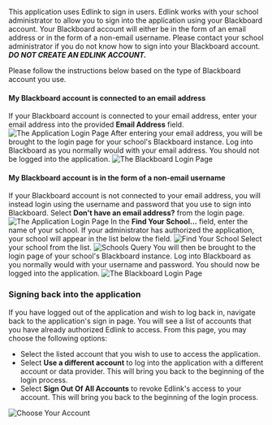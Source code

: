 This application uses Edlink to sign in users. Edlink works with your school administrator to allow you to sign into the application using your Blackboard account. Your Blackboard account will either be in the form of an email address or in the form of a non-email username. Please contact your school administrator if you do not know how to sign into your Blackboard account. ***DO NOT CREATE AN EDLINK ACCOUNT.***

Please follow the instructions below based on the type of Blackboard account you use.

#### My Blackboard account is connected to an email address
If your Blackboard account is connected to your email address, enter your email address into the provided **Email Address** field.
<img class="block" src="https://edlink.github.io/docs/media/dashboard/school/log-in-screen.jpg" alt="The Application Login Page" />
After entering your email address, you will be brought to the login page for your school's Blackboard instance. Log into Blackboard as you normally would with your email address. You should not be logged into the application.
<img class="block" src="https://edlink.github.io/docs/media/dashboard/school/blackboard-login.jpg" alt="The Blackboard Login Page" />

#### My Blackboard account is in the form of a non-email username
If your Blackboard account is not connected to your email address, you will instead login using the username and password that you use to sign into Blackboard. Select **Don't have an email address?** from the login page.
<img class="block" src="https://edlink.github.io/docs/media/dashboard/school/log-in-screen.jpg" alt="The Application Login Page" />
In the **Find Your School...** field, enter the name of your school. If your administrator has authorized the application, your school will appear in the list below the field.
<img class="block" src="https://edlink.github.io/docs/media/dashboard/school/find-your-school.jpg" alt="Find Your School" />
Select your school from the list.
<img class="block" src="https://edlink.github.io/docs/media/dashboard/school/edlink-school.jpg" alt="Schools Query" />
You will then be brought to the login page of your school's Blackboard instance. Log into Blackboard as you normally would with your username and password. You should now be logged into the application.
<img class="block" src="https://edlink.github.io/docs/media/dashboard/school/blackboard-login.jpg" alt="The Blackboard Login Page" />

### Signing back into the application
If you have logged out of the application and wish to log back in, navigate back to the application's sign in page. You will see a list of accounts that you have already authorized Edlink to access.
From this page, you may choose the following options:
- Select the listed account that you wish to use to access the application.
- Select **Use a different account** to log into the application with a different account or data provider. This will bring you back to the beginning of the login process.
- Select **Sign Out Of All Accounts** to revoke Edlink's access to your account. This will bring you back to the beginning of the login process.
<img class="block" src="https://edlink.github.io/docs/media/dashboard/school/blackboard-choose-account.jpg" alt="Choose Your Account" />